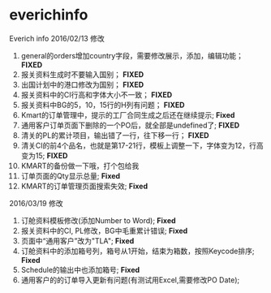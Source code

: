 # everichinfo
Everich info
2016/02/13 修改  
1. general的orders增加country字段，需要修改展示，添加，编辑功能； **FIXED**  
2. 报关资料生成时不要输入国别； **FIXED**  
3. 出国计划中的港口修改为国别； **FIXED**  
4. 报关资料中的CI行高和字体大小不一致； **FIXED**  
5. 报关资料中BG的5，10，15行的H列有问题； **FIXED**  
6. Kmart的订单管理中，提示的工厂合同生成之后还在继续提示; **Fixed**    
7. 通用客户订单页面下删除的一个PO后，就全部是undefined了; **FIXED**  
8. 清关的PL的累计项目，输出错了一行，往下移一行； **FIXED**  
9. 清关CI的前4个品名，也就是第17-21行，模板上调整一下，字体变为12，行高变为15; **FIXED**  
10. KMART的备份做一下哦，打个包给我  
11. 订单页面的Qty显示总量; **Fixed**  
12. KMART的订单管理页面搜索失效; **Fixed**  


2016/03/19 修改  
1. 订舱资料模板修改(添加Number to Word);  **Fixed**  
2. 报关资料中的CI, PL修改，BG中毛重累计错误;  **Fixed**  
3. 页面中“通用客户”改为"TLA";   **Fixed**  
4. 订舱资料中的添加箱号列，箱号从1开始，结束为箱数，按照Keycode排序;  **Fixed**  
5. Schedule的输出中也添加箱号;  **Fixed**  
6. 通用客户的的订单导入更新有问题(有测试用Excel,需要修改PO Date);  
